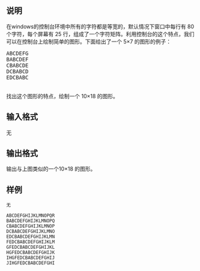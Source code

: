 <h2>说明</h2>

在windows的控制台环境中所有的字符都是等宽的，默认情况下窗口中每行有 80 个字符，每个屏幕有 25 行，组成了一个字符矩阵。利用控制台的这个特点，我们可以在控制台上绘制简单的图形。下面给出了一个 5×7 的图形的例子：<br />
<pre>ABCDEFG
BABCDEF
CBABCDE
DCBABCD
EDCBABC</pre>
<br />
找出这个图形的特点，绘制一个 10×18 的图形。
<h2>输入格式</h2>

无

<h2>输出格式</h2>

输出与上图类似的一个10×18 的图形。

<h2>样例</h2>
<pre><code class="language-input1">无</code></pre><pre><code class="language-output1">ABCDEFGHIJKLMNOPQR
BABCDEFGHIJKLMNOPQ
CBABCDEFGHIJKLMNOP
DCBABCDEFGHIJKLMNO
EDCBABCDEFGHIJKLMN
FEDCBABCDEFGHIJKLM
GFEDCBABCDEFGHIJKL
HGFEDCBABCDEFGHIJK
IHGFEDCBABCDEFGHIJ
JIHGFEDCBABCDEFGHI</code></pre>
